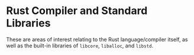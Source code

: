 # Rust Compiler and Standard Libraries

These are areas of interest relating to the Rust language/compiler itself, as well as the built-in libraries of `libcore`, `liballoc`, and `libstd`.
